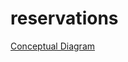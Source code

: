 # reservations

[Conceptual Diagram](https://www.draw.io/?chrome=0&lightbox=1&highlight=0000ff&edit=_blank&layers=1#G0BynCTlmg5Uh6Mnl0Z3BYQVVmYVE)
